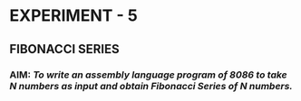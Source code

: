 # EXPERIMENT - 5
## FIBONACCI SERIES
### AIM: _To write an assembly language program of 8086 to take N numbers as input and obtain Fibonacci Series of N numbers._
